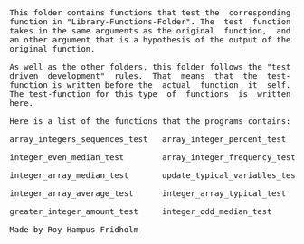 
<pre>
This folder contains functions that test the  corresponding
function in "Library-Functions-Folder". The  test  function
takes in the same arguments as the original  function,  and
an other argument that is a hypothesis of the output of the
original function.

As well as the other folders, this folder follows the "test
driven  development"  rules.  That  means  that  the  test-
function is written before the  actual  function  it  self.
The test-function for this type  of  functions  is  written
here.

Here is a list of the functions that the programs contains:

array_integers_sequences_test   array_integer_percent_test

integer_even_median_test        array_integer_frequency_test

integer_array_median_test       update_typical_variables_test

integer_array_average_test      integer_array_typical_test

greater_integer_amount_test     integer_odd_median_test

Made by Roy Hampus Fridholm
</pre>
